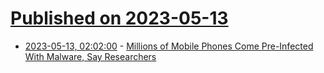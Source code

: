 # [Published on 2023-05-13](index.md)

* [2023-05-13, 02:02:00](https://mobile.slashdot.org/story/23/05/12/2051201/millions-of-mobile-phones-come-pre-infected-with-malware-say-researchers?utm_source=rss1.0mainlinkanon&utm_medium=feed) - [Millions of Mobile Phones Come Pre-Infected With Malware, Say Researchers](https://mobile.slashdot.org/story/23/05/12/2051201/millions-of-mobile-phones-come-pre-infected-with-malware-say-researchers?utm_source=rss1.0mainlinkanon&utm_medium=feed)
